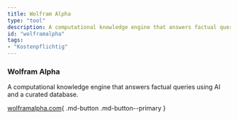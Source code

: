 ```yaml
---
title: Wolfram Alpha
type: "tool"
description: A computational knowledge engine that answers factual queries using AI and a curated database.
id: "wolframalpha"
tags:
- "Kostenpflichtig"
---
```


### Wolfram Alpha

A computational knowledge engine that answers factual queries using AI and a curated database.

[wolframalpha.com](https://www.wolframalpha.com/){ .md-button .md-button--primary } 
